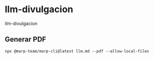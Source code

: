 # llm-divulgacion
llm-divulgacion


## Generar PDF

```
npx @marp-team/marp-cli@latest llm.md --pdf --allow-local-files
```